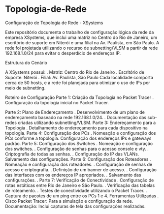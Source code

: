 # Topologia-de-Rede

Configuração de Topologia de Rede - XSystems

Este repositório documenta o trabalho de configuração lógica da rede da empresa XSystems, que inclui uma matriz no Centro do Rio de Janeiro, um escritório de suporte em Niterói e uma filial na Av. Paulista, em São Paulo. A rede foi projetada utilizando o recurso de subnetting/VLSM a partir da rede 192.168.1.0/24 para evitar o desperdício de endereços IP.

Estrutura do Cenário

A XSystems possui:
. Matriz: Centro do Rio de Janeiro
. Escritório de Suporte: Niterói
. Filial: Av. Paulista, São Paulo
  Cada localidade comporta cerca de 50 hosts, e a rede foi planejada para otimizar o uso de IPs por meio de subnetting.

Roteiro de Configuração
Parte 1: Criação da Topologia no Packet Tracer
  . Configuração da topologia inicial no Packet Tracer.

Parte 2: Plano de Endereçamento
  . Desenvolvimento de um plano de endereçamento baseado na rede 192.168.1.0/24.
  . Documentação das sub-redes criadas utilizando subnetting/VLSM.
Parte 3: Endereçamento para a Topologia
  . Detalhamento do endereçamento para cada dispositivo na topologia.
Parte 4: Configuração dos PCs
  . Nomeação e configuração dos PCs conforme a topologia.
Configuração dos endereços IPs e gateways padrão.
Parte 5: Configuração dos Switches
  . Nomeação e configuração dos switches.
  . Configuração de senhas para o acesso console e vty.
  . Criptografia de todas as senhas.
  . Configuração do IP das VLANs.
Salvamento das configurações.
Parte 6: Configuração dos Roteadores
  . Nomeação e configuração dos roteadores.
  . Configuração de senhas de acesso e criptografia.
  . Definição de um banner de acesso.
  . Configuração das interfaces com os endereços IP apropriados.
  . Salvamento das configurações.
  . Parte 7: Verificação de Conectividade
  . Configuração de rotas estáticas entre Rio de Janeiro e São Paulo.
  . Verificação das tabelas de roteamento.
  . Testes de conectividade utilizando o Packet Tracer.
  . Captura de pacotes de um ping entre os PCs 1 e 4.
Ferramentas Utilizadas
  . Cisco Packet Tracer: Para a simulação e configuração da rede.
Documentação: Inclui capturas de tela das configurações realizadas.
